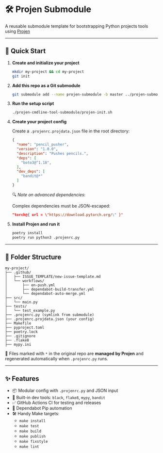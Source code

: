 # 🛠️ Projen Submodule

A reusable submodule template for bootstrapping Python projects tools using [Projen](https://github.com/projen/projen)

---

## 🚀 Quick Start

1. **Create and initialize your project**
   ```sh
   mkdir my-project && cd my-project
   git init
   ```

2. **Add this repo as a Git submodule**
   ```sh
   git submodule add --name projen-submodule -b master ../projen-submodule projen-submodule
   ```

3. **Run the setup script**
   ```sh
   ./projen-cmdline-tool-submodule/projen-init.sh
   ```

4. **Create your project config**

   Create a `.projenrc.projdata.json` file in the root directory:
   ```json
   {
     "name": "pencil_pusher",
     "version": "1.0.0",
     "description": "Pushes pencils.",
     "deps": [
       "boto3@^1.18",
     ],
     "dev_deps": [
       "bandit@*"
     ]
   }
   ```

   🔍 *Note on advanced dependencies*:

   Complex dependencies must be JSON-escaped:
   ```json
   "torch@{ url = \"https://download.pytorch.org/\" }"
   ```

5. **Install Projen and run it**
   ```sh
   poetry install
   poetry run python3 .projenrc.py
   ```

---

## 📁 Folder Structure

```
my-project/
├── .github/
│   ├── ISSUE_TEMPLATE/new-issue-template.md
│   └── workflows/
│       ├── on-push.yml
│       ├── dependabot-build-transfer.yml
│       └── dependabot-auto-merge.yml
├── src/
│   └── main.py
├── tests/
│   └── test_example.py
├── .projenrc.py (symlink from submodule)
├── .projenrc.projdata.json (your config)
├── Makefile
├── pyproject.toml
├── poetry.lock
├── .gitignore
├── .flake8
├── mypy.ini
```

🔧 Files marked with `*` in the original repo are **managed by Projen** and regenerated automatically when `.projenrc.py` runs.

---

## ✨ Features

- 📦 Modular config with `.projenrc.py` and JSON input
- 🧰 Built-in dev tools: `black`, `flake8`, `mypy`, `bandit`
- ✅ GitHub Actions CI for testing and releases
- 🤖 Dependabot Pip automation
- 🛠️ Handy Make targets:
  - `make install`
  - `make test`
  - `make build`
  - `make publish`
  - `make fixstyle`
  - `make lint`
